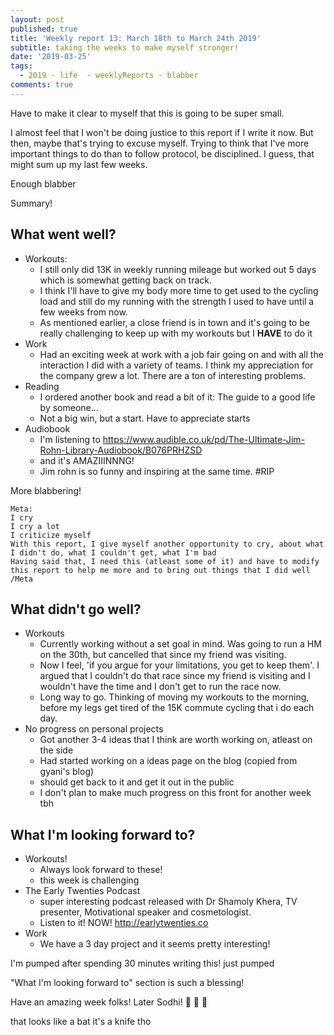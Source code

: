 ```yaml
---
layout: post
published: true
title: 'Weekly report 13: March 18th to March 24th 2019'
subtitle: taking the weeks to make myself stronger!
date: '2019-03-25'
tags:
  - 2019 - life  - weeklyReports - blabber
comments: true
---
```

Have to make it clear to myself that this is going to be super small.

I almost feel that I won't be doing justice to this report if I write it now. But then, maybe that's trying to excuse myself. Trying to think that I've more important things to do than to follow protocol, be disciplined. 
I guess, that might sum up my last few weeks. 

Enough blabber

Summary!
## What went well?
* Workouts:
	* I still only did 13K in weekly running mileage but worked out 5 days which is somewhat getting back on track.
    * I think I'll have to give my body more time to get used to the cycling load and still do my running with the strength I used to have until a few weeks from now.
    * As mentioned earlier, a close friend is in town and it's going to be really challenging to keep up with my workouts but I **HAVE** to do it
* Work
	* Had an exciting week at work with a job fair going on and with all the interaction I did with a variety of teams. I think my appreciation for the company grew a lot. There are a ton of interesting problems.
* Reading
	* I ordered another book and read a bit of it: The guide to a good life by someone...
    * Not a big win, but a start. Have to appreciate starts
* Audiobook
	* I'm listening to https://www.audible.co.uk/pd/The-Ultimate-Jim-Rohn-Library-Audiobook/B076PRHZSD
    * and it's AMAZIIINNNG!
    * Jim rohn is so funny and inspiring at the same time. #RIP

More blabbering!

```
Meta:
I cry
I cry a lot
I criticize myself
With this report, I give myself another opportunity to cry, about what I didn't do, what I couldn't get, what I'm bad 
Having said that, I need this (atleast some of it) and have to modify this report to help me more and to bring out things that I did well
/Meta
```
## What didn't go well?
* Workouts
	* Currently working without a set goal in mind. Was going to run a HM on the 30th, but cancelled that since my friend was visiting.
    * Now I feel, 'if you argue for your limitations, you get to keep them'. I argued that I couldn't do that race since my friend is visiting and I wouldn't have the time and I don't get to run the race now.
    * Long way to go. Thinking of moving my workouts to the morning, before my legs get tired of the 15K commute cycling that i do each day.
* No progress on personal projects
	* Got another 3-4 ideas that I think are worth working on, atleast on the side
    * Had started working on a ideas page on the blog (copied from gyani's blog)
    * should get back to it and get it out in the public
	* I don't plan to make much progress on this front for another week tbh
    
## What I'm looking forward to?
* Workouts!
	* Always look forward to these!
    * this week is challenging
* The Early Twenties Podcast
	* super interesting podcast released with Dr Shamoly Khera, TV presenter, Motivational speaker and cosmetologist.
    * Listen to it! NOW! http://earlytwenties.co
* Work
	* We have a 3 day project and it seems pretty interesting!

    
I'm pumped after spending 30 minutes writing this!
just pumped

"What I'm looking forward to" section is such a blessing!

Have an amazing week folks!
Later
Sodhi!
🔪 🔪 🔪

that looks like a bat
it's a knife tho 
